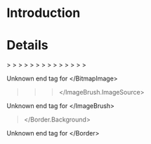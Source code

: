 # Introduction #




# Details #

<Border CornerRadius="20" x:Name="picUserBorder" BorderBrush="Black" BorderThickness="4" Width="100" Height="100" >
> <Border.Background>
> > <ImageBrush x:Name="backgroundImageBrush" Stretch="UniformToFill">
> > > <ImageBrush.ImageSource>
> > > > <BitmapImage x:Name="picUser" >
> > > > 

Unknown end tag for &lt;/BitmapImage&gt;



> > > </ImageBrush.ImageSource>

> > 

Unknown end tag for &lt;/ImageBrush&gt;



> </Border.Background>
> 

Unknown end tag for &lt;/Border&gt;


